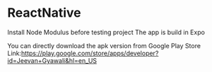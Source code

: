 # ReactNative
Install Node Modulus before testing project
The app is build in Expo

You can directly download the apk version from Google Play Store
Link:https://play.google.com/store/apps/developer?id=Jeevan+Gyawali&hl=en_US
